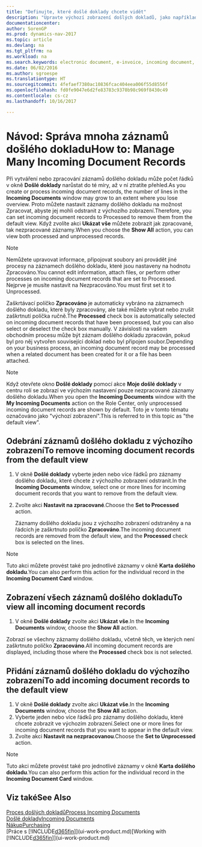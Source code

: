 ```yaml
---
title: "Definujte, které došlé doklady chcete vidět"
description: "Upravte výchozí zobrazení došlých dokladů, jako například e-faktur, abyste zlepšili přehled o zpracovaných a nezpracovaných záznamech."
documentationcenter: 
author: SorenGP
ms.prod: dynamics-nav-2017
ms.topic: article
ms.devlang: na
ms.tgt_pltfrm: na
ms.workload: na
ms.search.keywords: electronic document, e-invoice, incoming document, OCR, ecommerce, document exchange, import invoice
ms.date: 06/02/2016
ms.author: sgroespe
ms.translationtype: HT
ms.sourcegitcommit: 4fefaef7380ac10836fcac404eea006f55d8556f
ms.openlocfilehash: fd0fe9047e6d2fe83783c9370b98c969f8430c49
ms.contentlocale: cs-cz
ms.lasthandoff: 10/16/2017

---
```

# <a name="how-to-manage-many-incoming-document-records"></a><span data-ttu-id="f3906-103">Návod: Správa mnoha záznamů došlého dokladu</span><span class="sxs-lookup"><span data-stu-id="f3906-103">How to: Manage Many Incoming Document Records</span></span>
<span data-ttu-id="f3906-104">Při vytváření nebo zpracování záznamů došlého dokladu může počet řádků v okně **Došlé doklady** narůstat do té míry, až v ní ztratíte přehled.</span><span class="sxs-lookup"><span data-stu-id="f3906-104">As you create or process incoming document records, the number of lines in the **Incoming Documents** window may grow to an extent where you lose overview.</span></span> <span data-ttu-id="f3906-105">Proto můžete nastavit záznamy došlého dokladu na možnost Zpracovat, abyste jej mohli odstranit z výchozího zobrazení.</span><span class="sxs-lookup"><span data-stu-id="f3906-105">Therefore, you can set incoming document records to Processed to remove them from the default view.</span></span> <span data-ttu-id="f3906-106">Když zvolíte akci **Ukázat vše** můžete zobrazit jak zpracované, tak nezpracované záznamy.</span><span class="sxs-lookup"><span data-stu-id="f3906-106">When you choose the **Show All** action, you can view both processed and unprocessed records.</span></span>

> [!NOTE]  
>   <span data-ttu-id="f3906-107">Nemůžete upravovat informace, připojovat soubory ani provádět jiné procesy na záznamech došlého dokladu, které jsou nastaveny na hodnotu Zpracováno.</span><span class="sxs-lookup"><span data-stu-id="f3906-107">You cannot edit information, attach files, or perform other processes on incoming document records that are set to Processed.</span></span> <span data-ttu-id="f3906-108">Nejprve je musíte nastavit na Nezpracováno.</span><span class="sxs-lookup"><span data-stu-id="f3906-108">You must first set it to Unprocessed.</span></span>

<span data-ttu-id="f3906-109">Zaškrtávací políčko **Zpracováno** je automaticky vybráno na záznamech došlého dokladu, které byly zpracovány, ale také můžete vybrat nebo zrušit zaškrtnutí políčka ručně.</span><span class="sxs-lookup"><span data-stu-id="f3906-109">The **Processed** check box is automatically selected on incoming document records that have been processed, but you can also select or deselect the check box manually.</span></span> <span data-ttu-id="f3906-110">V závislosti na vašem obchodním procesu může být záznam došlého dokladu zpracován, pokud byl pro něj vytvořen související doklad nebo byl připojen soubor.</span><span class="sxs-lookup"><span data-stu-id="f3906-110">Depending on your business process, an incoming document record may be processed when a related document has been created for it or a file has been attached.</span></span>

> [!NOTE]  
>   <span data-ttu-id="f3906-111">Když otevřete okno **Došlé doklady** pomocí akce **Moje došlé doklady** v centru rolí se zobrazí ve výchozím nastavení pouze nezpracované záznamy došlého dokladu.</span><span class="sxs-lookup"><span data-stu-id="f3906-111">When you open the **Incoming Documents** window with the **My Incoming Documents** action on the Role Center, only unprocessed incoming document records are shown by default.</span></span> <span data-ttu-id="f3906-112">Toto je v tomto tématu označováno jako "výchozí zobrazení".</span><span class="sxs-lookup"><span data-stu-id="f3906-112">This is referred to in this topic as "the default view".</span></span>

## <a name="to-remove-incoming-document-records-from-the-default-view"></a><span data-ttu-id="f3906-113">Odebrání záznamů došlého dokladu z výchozího zobrazení</span><span class="sxs-lookup"><span data-stu-id="f3906-113">To remove incoming document records from the default view</span></span>
1. <span data-ttu-id="f3906-114">V okně **Došlé doklady** vyberte jeden nebo více řádků pro záznamy došlého dokladu, které chcete z výchozího zobrazení odstranit.</span><span class="sxs-lookup"><span data-stu-id="f3906-114">In the **Incoming Documents** window, select one or more lines for incoming document records that you want to remove from the default view.</span></span>
2. <span data-ttu-id="f3906-115">Zvolte akci **Nastavit na zpracované**.</span><span class="sxs-lookup"><span data-stu-id="f3906-115">Choose the **Set to Processed** action.</span></span>

    <span data-ttu-id="f3906-116">Záznamy došlého dokladu jsou z výchozího zobrazení odstraněny a na řádcích je zaškrtnuto políčko **Zpracováno**.</span><span class="sxs-lookup"><span data-stu-id="f3906-116">The incoming document records are removed from the default view, and the **Processed** check box is selected on the lines.</span></span>

> [!NOTE]  
>   <span data-ttu-id="f3906-117">Tuto akci můžete provést také pro jednotlivé záznamy v okně **Karta došlého dokladu**.</span><span class="sxs-lookup"><span data-stu-id="f3906-117">You can also perform this action for the individual record in the **Incoming Document Card** window.</span></span>

## <a name="to-view-all-incoming-document-records"></a><span data-ttu-id="f3906-118">Zobrazení všech záznamů došlého dokladu</span><span class="sxs-lookup"><span data-stu-id="f3906-118">To view all incoming document records</span></span>
1. <span data-ttu-id="f3906-119">V okně **Došlé doklady** zvolte akci **Ukázat vše**.</span><span class="sxs-lookup"><span data-stu-id="f3906-119">In the **Incoming Documents** window, choose the **Show All** action.</span></span>

<span data-ttu-id="f3906-120">Zobrazí se všechny záznamy došlého dokladu, včetně těch, ve kterých není zaškrtnuto políčko **Zpracováno**.</span><span class="sxs-lookup"><span data-stu-id="f3906-120">All incoming document records are displayed, including those where the **Processed** check box is not selected.</span></span>

## <a name="to-add-incoming-document-records-to-the-default-view"></a><span data-ttu-id="f3906-121">Přidání záznamů došlého dokladu do výchozího zobrazení</span><span class="sxs-lookup"><span data-stu-id="f3906-121">To add incoming document records to the default view</span></span>
1. <span data-ttu-id="f3906-122">V okně **Došlé doklady** zvolte akci **Ukázat vše**.</span><span class="sxs-lookup"><span data-stu-id="f3906-122">In the **Incoming Documents** window, choose the **Show All** action.</span></span>
2. <span data-ttu-id="f3906-123">Vyberte jeden nebo více řádků pro záznamy došlého dokladu, které chcete zobrazit ve výchozím zobrazení.</span><span class="sxs-lookup"><span data-stu-id="f3906-123">Select one or more lines for incoming document records that you want to appear in the default view.</span></span>
3. <span data-ttu-id="f3906-124">Zvolte akci **Nastavit na nezpracovanou**.</span><span class="sxs-lookup"><span data-stu-id="f3906-124">Choose the **Set to Unprocessed** action.</span></span>  

> [!NOTE]  
>   <span data-ttu-id="f3906-125">Tuto akci můžete provést také pro jednotlivé záznamy v okně **Karta došlého dokladu**.</span><span class="sxs-lookup"><span data-stu-id="f3906-125">You can also perform this action for the individual record in the **Incoming Document Card** window.</span></span>

## <a name="see-also"></a><span data-ttu-id="f3906-126">Viz také</span><span class="sxs-lookup"><span data-stu-id="f3906-126">See Also</span></span>
[<span data-ttu-id="f3906-127">Proces došlých dokladů</span><span class="sxs-lookup"><span data-stu-id="f3906-127">Process Incoming Documents</span></span>](across-process-income-documents.md)  
[<span data-ttu-id="f3906-128">Došlé doklady</span><span class="sxs-lookup"><span data-stu-id="f3906-128">Incoming Documents</span></span>](across-income-documents.md)  
[<span data-ttu-id="f3906-129">Nákup</span><span class="sxs-lookup"><span data-stu-id="f3906-129">Purchasing</span></span>](purchasing-manage-purchasing.md)  
<span data-ttu-id="f3906-130">[Práce s [!INCLUDE[d365fin](includes/d365fin_md.md)]](ui-work-product.md)</span><span class="sxs-lookup"><span data-stu-id="f3906-130">[Working with [!INCLUDE[d365fin](includes/d365fin_md.md)]](ui-work-product.md)</span></span>

